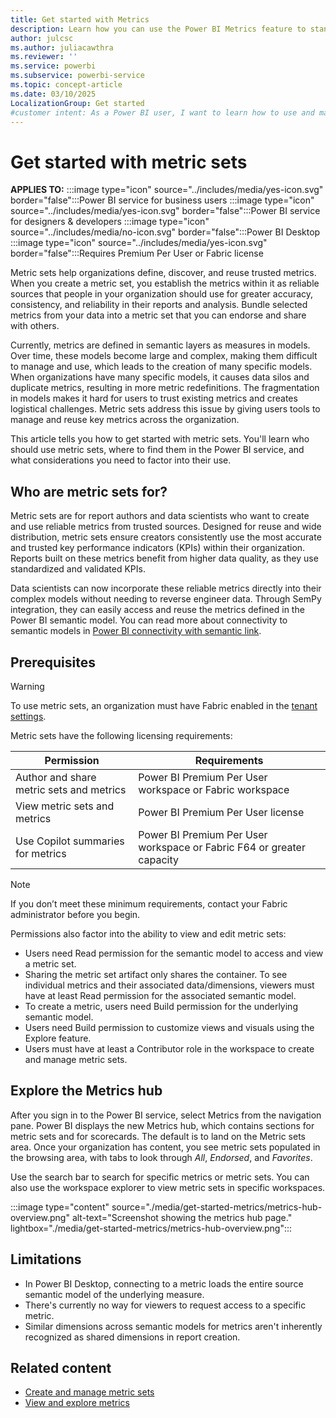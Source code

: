 ```yaml
---
title: Get started with Metrics
description: Learn how you can use the Power BI Metrics feature to standardize and manage key metrics across your organization.
author: julcsc
ms.author: juliacawthra
ms.reviewer: ''
ms.service: powerbi
ms.subservice: powerbi-service
ms.topic: concept-article
ms.date: 03/10/2025
LocalizationGroup: Get started
#customer intent: As a Power BI user, I want to learn how to use and manage metric sets so that I can ensure accuracy, consistency, and reliability in my organization's reports and analysis.
---
```


# Get started with metric sets

**APPLIES TO:** :::image type="icon" source="../includes/media/yes-icon.svg" border="false":::Power BI service for business users :::image type="icon" source="../includes/media/yes-icon.svg" border="false":::Power BI service for designers & developers :::image type="icon" source="../includes/media/no-icon.svg" border="false":::Power BI Desktop :::image type="icon" source="../includes/media/yes-icon.svg" border="false":::Requires Premium Per User or Fabric license

Metric sets help organizations define, discover, and reuse trusted metrics. When you create a metric set, you establish the metrics within it as reliable sources that people in your organization should use for greater accuracy, consistency, and reliability in their reports and analysis. Bundle selected metrics from your data into a metric set that you can endorse and share with others.

Currently, metrics are defined in semantic layers as measures in models. Over time, these models become large and complex, making them difficult to manage and use, which leads to the creation of many specific models. When organizations have many specific models, it causes data silos and duplicate metrics, resulting in more metric redefinitions. The fragmentation in models makes it hard for users to trust existing metrics and creates logistical challenges. Metric sets address this issue by giving users tools to manage and reuse key metrics across the organization.

This article tells you how to get started with metric sets. You'll learn who should use metric sets, where to find them in the Power BI service, and what considerations you need to factor into their use.

## Who are metric sets for?

Metric sets are for report authors and data scientists who want to create and use reliable metrics from trusted sources. Designed for reuse and wide distribution, metric sets ensure creators consistently use the most accurate and trusted key performance indicators (KPIs) within their organization. Reports built on these metrics benefit from higher data quality, as they use standardized and validated KPIs.

Data scientists can now incorporate these reliable metrics directly into their complex models without needing to reverse engineer data. Through SemPy integration, they can easily access and reuse the metrics defined in the Power BI semantic model. You can read more about connectivity to semantic models in [Power BI connectivity with semantic link](/fabric/data-science/semantic-link-power-bi).

## Prerequisites

> [!WARNING]
> To use metric sets, an organization must have Fabric enabled in the [tenant settings](/fabric/admin/service-admin-portal-goals-settings).

Metric sets have the following licensing requirements:

|Permission|Requirements|
|----|----|
|Author and share metric sets and metrics|Power BI Premium Per User workspace or Fabric workspace|
|View metric sets and metrics|Power BI Premium Per User license|
|Use Copilot summaries for metrics|Power BI Premium Per User workspace or Fabric F64 or greater capacity|

> [!NOTE]
> If you don’t meet these minimum requirements, contact your Fabric administrator before you begin.

Permissions also factor into the ability to view and edit metric sets:

- Users need Read permission for the semantic model to access and view a metric set.
- Sharing the metric set artifact only shares the container. To see individual metrics and their associated data/dimensions, viewers must have at least Read permission for the associated semantic model.
- To create a metric, users need Build permission for the underlying semantic model.
- Users need Build permission to customize views and visuals using the Explore feature.
- Users must have at least a Contributor role in the workspace to create and manage metric sets.

## Explore the Metrics hub 

After you sign in to the Power BI service, select Metrics from the navigation pane. Power BI displays the new Metrics hub, which contains sections for metric sets and for scorecards. The default is to land on the Metric sets area. Once your organization has content, you see metric sets populated in the browsing area, with tabs to look through *All*, *Endorsed*, and *Favorites*.

Use the search bar to search for specific metrics or metric sets. You can also use the workspace explorer to view metric sets in specific workspaces.

:::image type="content" source="./media/get-started-metrics/metrics-hub-overview.png" alt-text="Screenshot showing the metrics hub page." lightbox="./media/get-started-metrics/metrics-hub-overview.png":::

## Limitations

- In Power BI Desktop, connecting to a metric loads the entire source semantic model of the underlying measure.
- There's currently no way for viewers to request access to a specific metric.
- Similar dimensions across semantic models for metrics aren't inherently recognized as shared dimensions in report creation.


## Related content

- [Create and manage metric sets](create-metric-sets.md)
- [View and explore metrics](view-explore-metrics.md)

